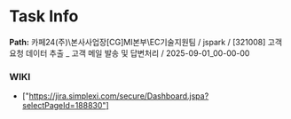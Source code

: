 # Task Info

**Path:** 카페24(주)\본사사업장\[CG]MI본부\EC기술지원팀 / jspark / [321008] 고객 요청 데이터 추출 _ 고객 메일 발송 및 답변처리 / 2025-09-01_00-00-00

### WIKI
- ["https://jira.simplexi.com/secure/Dashboard.jspa?selectPageId=188830"]

